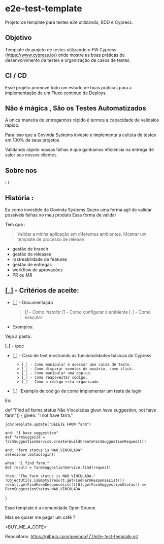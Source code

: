 # e2e-test-template
Projeto de template para testes e2e utilizando, BDD e Cypress.

## Objetivo 

Template de projeto de testes utilizando o FW Cypress (https://www.cypress.io/)
onde mostre as boas práticas de desenvolvimento de testes e organização de casos de testes.

## CI / CD 

Esse projeto promove todo um estudo de boas práticas para a implementação de um Fluxo continuo de Deploys.

## Não é mágica , São os Testes Automatizados

A unica maneira de entregarmos rápido é termos a capacidade de validalos rápido.

Para isso que a Govinda Systems investe e implementa a cultuta de testes em 100% de seus projetos.

Validando rápido nossas falhas é que ganhamos eficiencia na entrega de valor aos nossos clientes.

## Sobre nos 

: )

## História :

Eu como investido da Govinda Systems
Quero uma forma agil de validar possiveis falhas no meu produto
Essa forma de validar 

Tem que : 

> Validar a minha aplicação em diferentes ambientes.
> Mostrar um template de processo de release 

* gestão de branch
* gestão de releases
* rastreabilidade de features
* gestão de entregas
* workflow de aprovações
* PR ou MR

## [_] - Critérios de aceite:

* [_] - Documentação

   > [_] - Como instalar
   > [_] - Como configurar o ambiente
   > [_] - Como executar

* Exemplos: 

Veja a pasta :

[_] - /poc

* [_] - Caso de test mostrando as funcionalidades básicas do Cypress.

        > [_] - Como manipular e acessar uma caixa de texto.
        > [_] - Como disparar eventos de usuário, como click.
        > [_] - Como manipular uma pop-up.
        > [_] - Como reapoveitar código.
        > [_] - Como o código está organizado

* [_] -Exemplo de código de como implementar um teste de login

Ex:

def "Find all farms status Não Vinculadas given have suggestion, not  have farm"() {
    given: "I not have farm."

    jdbcTemplate.update("DELETE FROM farm")

    and: "I have suggestion"
    def farmSuggesId = farmSuggestionService.create(buildCreateFarmSuggestionRequest())

    and: "farm status is NAO_VINCULADA"
    selecionar.botãologin()
    
    when: "I find farm."
    def result = farmSuggestionService.find(request)

    then: "The farm status is NAO_VINCULADA."
    !ObjectUtils.isEmpty(result.getFindFarmResponseList())
    result.getFindFarmResponseList()[0].getFarmSuggestionStatus() == FarmSuggestionStatus.NAO_VINCULADA
}


Esse template é a comunidade Open Source.

Mas se quiser me pagar um café ?

<BUY_ME_A_COFE>

Repositório: https://github.com/govinda777/e2e-test-template.git



